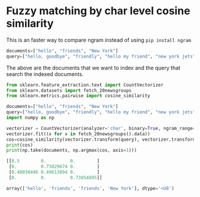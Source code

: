 # Fuzzy matching by char level cosine similarity

This is an faster way to compare ngram instead of using `pip install ngram`

```python
documents=["hello", "friends", "New York"]
query=["hello, goodbye", "friendly", "hello my friend", "new york jets"]
```

The above are the documents that we want to index and the query that search the indexed documents.

```python
from sklearn.feature_extraction.text import CountVectorizer
from sklearn.datasets import fetch_20newsgroups
from sklearn.metrics.pairwise import cosine_similarity

documents=["hello", "friends", "New York"]
query=["hello, goodbye", "friendly", "hello my friend", "new york jets"]
import numpy as np

vectorizer = CountVectorizer(analyzer='char', binary=True, ngram_range=(3,3))
vectorizer.fit((x for x in fetch_20newsgroups().data))
cos=cosine_similarity(vectorizer.transform(query), vectorizer.transform(documents))
print(cos)
print(np.take(documents, np.argmax(cos, axis=1)))

[[0.5        0.         0.        ]
 [0.         0.73029674 0.        ]
 [0.48038446 0.49613894 0.        ]
 [0.         0.         0.73854895]]

array(['hello', 'friends', 'friends', 'New York'], dtype='<U8')
```

